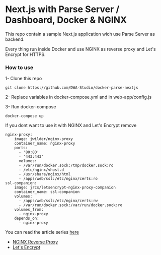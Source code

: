 # Next.js with Parse Server / Dashboard, Docker & NGINX

This repo contain a sample Next.js application wich use Parse Server as backend.

Every thing run inside Docker and use NGINX as reverse proxy and Let's Encrypt for HTTPS.

### How to use  

1- Clone this repo

```
git clone https://github.com/DWA-Studio/docker-parse-nextjs
```

2- Replace variables in docker-compose.yml and in web-app/config.js

3- Run docker-compose

```
docker-compose up
```

If you dont want to use it with NGINX and Let's Encrypt remove

```
nginx-proxy:
    image: jwilder/nginx-proxy
    container_name: nginx-proxy
    ports:
      - '80:80'
      - '443:443'
      volumes:
      - /var/run/docker.sock:/tmp/docker.sock:ro
      - /etc/nginx/vhost.d
      - /usr/share/nginx/html
      - /apps/web/ssl:/etc/nginx/certs:ro
ssl-companion:
    image: jrcs/letsencrypt-nginx-proxy-companion
    container_name: ssl-companion
    volumes:
      - /apps/web/ssl:/etc/nginx/certs:rw
      - /var/run/docker.sock:/var/run/docker.sock:ro
    volumes_from:
      - nginx-proxy
    depends_on:
      - nginx-proxy
```

You can read the article series [here](https://blog.dwastudio.fr/creer-une-application-web-avec-docker-parse-next-partie-1-introduction/)


* [NGINX Reverse Proxy](https://github.com/jwilder/nginx-proxy)
* [Let's Encrypt](https://github.com/JrCs/docker-letsencrypt-nginx-proxy-companion)
